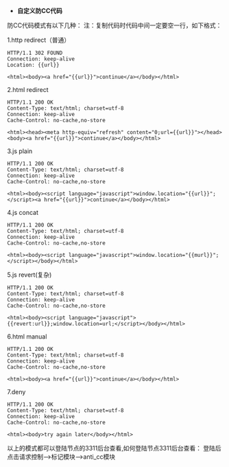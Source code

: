 -  **自定义防CC代码**

防CC代码模式有以下几种： 注：复制代码时代码中间一定要空一行，如下格式：

1.http redirect（普通）
```
HTTP/1.1 302 FOUND  
Connection: keep-alive  
Location: {{url}}  

<html><body><a href="{{url}}">continue</a></body></html>  
```
2.html redirect
```
HTTP/1.1 200 OK  
Content-Type: text/html; charset=utf-8  
Connection: keep-alive  
Cache-Control: no-cache,no-store  

<html><head><meta http-equiv="refresh" content="0;url={{url}}"></head><body><a href="{{url}}">continue</a></body></html>
```
3.js plain
```
HTTP/1.1 200 OK  
Content-Type: text/html; charset=utf-8  
Connection: keep-alive  
Cache-Control: no-cache,no-store  

<html><body><script language="javascript">window.location="{{url}}";</script><a href="{{url}}">continue</a></body></html>
```
4.js concat
```
HTTP/1.1 200 OK  
Content-Type: text/html; charset=utf-8  
Connection: keep-alive  
Cache-Control: no-cache,no-store  

<html><body><script language="javascript">window.location="{{murl}}";</script></body></html>
```
5.js revert(复杂)
```
HTTP/1.1 200 OK  
Content-Type: text/html; charset=utf-8  
Connection: keep-alive  
Cache-Control: no-cache,no-store  

<html><body><script language="javascript">{{revert:url}};window.location=url;</script></body></html>
```
6.html manual
```
HTTP/1.1 200 OK  
Content-Type: text/html; charset=utf-8  
Connection: keep-alive  
Cache-Control: no-cache,no-store  

<html><body><a href="{{url}}">continue</a></body></html>  
```
7.deny
```
HTTP/1.1 200 OK  
Content-Type: text/html; charset=utf-8  
Connection: keep-alive  
Cache-Control: no-cache,no-store  

<html><body>try again later</body></html>
```
以上的模式都可以登陆节点的3311后台查看,如何登陆节点3311后台查看：
登陆后点击请求控制-->标记模块-->anti_cc模块
